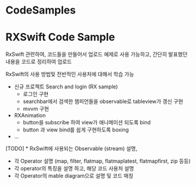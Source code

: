 # CodeSamples

# RXSwift Code Sample
RxSwift 관련하여, 코드들을 만들어서 업로드
예제로 사용 가능하고, 간단히 발표했던 내용을 코드로 정리하여 업로드

RxSwift의 사용 방법및 전반적인 사용처에 대해서 학습 가능

* 신규 프로젝트 Search and login (RX sample)
    * 로그인 구현
    * searchbar에서 검색한 챔피언들을 observable로 tableview가 갱신 구현
    * mvvm 구현
* RXAnimation
    * button을 subscribe 하여 view가 애니메이션 되도록 bind
    * button 과 view bind를 쉽게 구현하도록 boxing
* ...

[TODO] * RxSwift에 사용되는 Observable (stream) 설명, 
* 각 Operator 설명 (map, filter, flatmap, flatmaplatest, flatmapfirst, zip 등등)
* 각 operator의 특징을 설명 하고, 해당 코드 사용처 설명
* 각 Operator의 mable diagram으로 설명 및 코드 매칭
